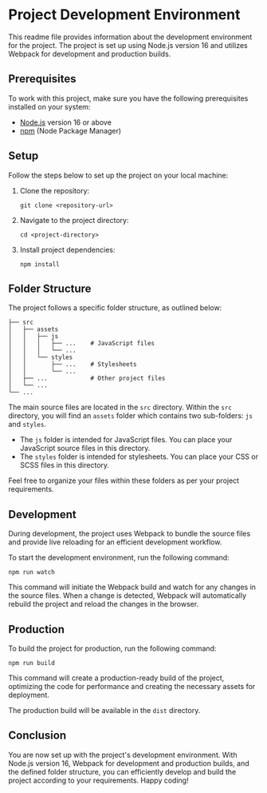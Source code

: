 # Project Development Environment

This readme file provides information about the development environment for the project. The project is set up using Node.js version 16 and utilizes Webpack for development and production builds.

## Prerequisites

To work with this project, make sure you have the following prerequisites installed on your system:

- [Node.js](https://nodejs.org/en/) version 16 or above
- [npm](https://www.npmjs.com/) (Node Package Manager)

## Setup

Follow the steps below to set up the project on your local machine:

1. Clone the repository: 

   ```shell
   git clone <repository-url>
   ```

2. Navigate to the project directory:

   ```shell
   cd <project-directory>
   ```

3. Install project dependencies:

   ```shell
   npm install
   ```

## Folder Structure

The project follows a specific folder structure, as outlined below:

```
├── src
│   ├── assets
│   │   ├── js
│   │   │   ├── ...    # JavaScript files
│   │   │   └── ...
│   │   └── styles
│   │       ├── ...    # Stylesheets
│   │       └── ...
│   ├── ...            # Other project files
│   └── ...
└── ...
```

The main source files are located in the `src` directory. Within the `src` directory, you will find an `assets` folder which contains two sub-folders: `js` and `styles`.

- The `js` folder is intended for JavaScript files. You can place your JavaScript source files in this directory.
- The `styles` folder is intended for stylesheets. You can place your CSS or SCSS files in this directory.

Feel free to organize your files within these folders as per your project requirements.

## Development

During development, the project uses Webpack to bundle the source files and provide live reloading for an efficient development workflow.

To start the development environment, run the following command:

```shell
npm run watch
```

This command will initiate the Webpack build and watch for any changes in the source files. When a change is detected, Webpack will automatically rebuild the project and reload the changes in the browser.

## Production

To build the project for production, run the following command:

```shell
npm run build
```

This command will create a production-ready build of the project, optimizing the code for performance and creating the necessary assets for deployment.

The production build will be available in the `dist` directory.

## Conclusion

You are now set up with the project's development environment. With Node.js version 16, Webpack for development and production builds, and the defined folder structure, you can efficiently develop and build the project according to your requirements. Happy coding!
